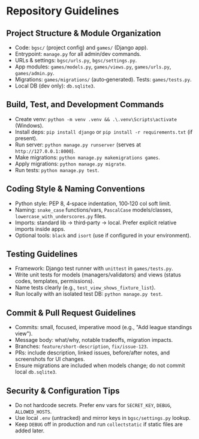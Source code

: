# Repository Guidelines

## Project Structure & Module Organization
- Code: `bgsc/` (project config) and `games/` (Django app).
- Entrypoint: `manage.py` for all admin/dev commands.
- URLs & settings: `bgsc/urls.py`, `bgsc/settings.py`.
- App modules: `games/models.py`, `games/views.py`, `games/urls.py`, `games/admin.py`.
- Migrations: `games/migrations/` (auto‑generated). Tests: `games/tests.py`.
- Local DB (dev only): `db.sqlite3`.

## Build, Test, and Development Commands
- Create venv: `python -m venv .venv && .\.venv\Scripts\activate` (Windows).
- Install deps: `pip install django` or `pip install -r requirements.txt` (if present).
- Run server: `python manage.py runserver` (serves at `http://127.0.0.1:8000`).
- Make migrations: `python manage.py makemigrations games`.
- Apply migrations: `python manage.py migrate`.
- Run tests: `python manage.py test`.

## Coding Style & Naming Conventions
- Python style: PEP 8, 4‑space indentation, 100‑120 col soft limit.
- Naming: `snake_case` functions/vars, `PascalCase` models/classes, `lowercase_with_underscores.py` files.
- Imports: standard lib → third‑party → local. Prefer explicit relative imports inside apps.
- Optional tools: `black` and `isort` (use if configured in your environment).

## Testing Guidelines
- Framework: Django test runner with `unittest` in `games/tests.py`.
- Write unit tests for models (managers/validators) and views (status codes, templates, permissions).
- Name tests clearly (e.g., `test_view_shows_fixture_list`).
- Run locally with an isolated test DB: `python manage.py test`.

## Commit & Pull Request Guidelines
- Commits: small, focused, imperative mood (e.g., "Add league standings view").
- Message body: what/why, notable tradeoffs, migration impacts.
- Branches: `feature/short-description`, `fix/issue-123`.
- PRs: include description, linked issues, before/after notes, and screenshots for UI changes.
- Ensure migrations are included when models change; do not commit local `db.sqlite3`.

## Security & Configuration Tips
- Do not hardcode secrets. Prefer env vars for `SECRET_KEY`, `DEBUG`, `ALLOWED_HOSTS`.
- Use local `.env` (untracked) and mirror keys in `bgsc/settings.py` lookup.
- Keep `DEBUG` off in production and run `collectstatic` if static files are added later.

